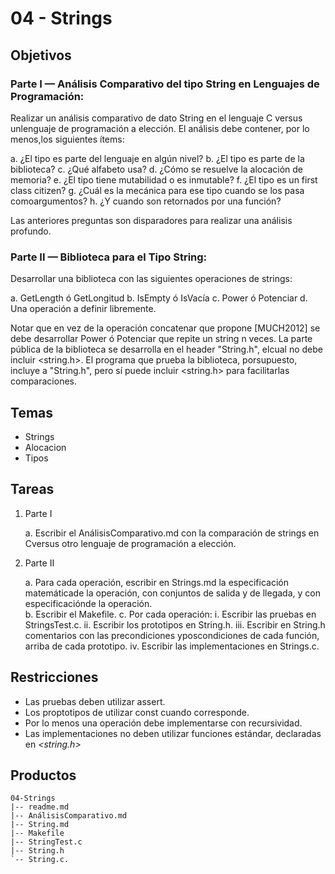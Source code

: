# 04 - Strings

## Objetivos

### Parte I — Análisis Comparativo del tipo String en Lenguajes de Programación:

Realizar un análisis comparativo de dato String en el lenguaje C versus unlenguaje de programación a elección. El análisis debe contener, por lo menos,los siguientes ítems:

a. ¿El tipo es parte del lenguaje en algún nivel?
b. ¿El tipo es parte de la biblioteca?
c. ¿Qué alfabeto usa?
d. ¿Cómo se resuelve la alocación de memoria?
e. ¿El tipo tiene mutabilidad o es inmutable?
f. ¿El tipo es un first class citizen?
g. ¿Cuál   es   la   mecánica   para   ese   tipo   cuando   se   los   pasa   comoargumentos?
h. ¿Y cuando son retornados por una función?

Las   anteriores   preguntas   son   disparadores   para   realizar   una   análisis profundo.

### Parte II — Biblioteca  para  el  Tipo  String:

Desarrollar  una  biblioteca  con  las siguientes operaciones de strings:

a. GetLength ó GetLongitud
b. IsEmpty ó IsVacía
c. Power ó Potenciar
d. Una operación a definir libremente.

Notar que en vez de la operación concatenar que propone [MUCH2012] se debe desarrollar Power ó Potenciar que repite un string n veces. La  parte  pública  de  la  biblioteca  se  desarrolla  en  el  header  "String.h",  elcual  no  debe  incluir  <string.h>.  El  programa  que  prueba  la  biblioteca,  porsupuesto, incluye a "String.h", pero sí puede incluir <string.h> para facilitarlas comparaciones.

## Temas

- Strings
- Alocacion
- Tipos

## Tareas

1. Parte I

    a. Escribir el AnálisisComparativo.md con la comparación de strings en Cversus otro lenguaje de programación a elección.

2. Parte II

    a. Para cada operación, escribir en Strings.md la especificación matemáticade la operación, con conjuntos de salida y de llegada, y con especificaciónde la operación.  
    b. Escribir el Makefile.
    c. Por cada operación:
        i. Escribir las pruebas en StringsTest.c.
        ii. Escribir los prototipos en String.h.
        iii. Escribir   en   String.h   comentarios   con   las   precondiciones   yposcondiciones de cada función, arriba de cada prototipo.
        iv. Escribir las implementaciones en Strings.c.

## Restricciones

- Las pruebas deben utilizar assert.
- Los proptotipos de utilizar const cuando corresponde.
- Por lo menos una operación debe implementarse con recursividad.
- Las  implementaciones  no  deben  utilizar  funciones  estándar,  declaradas  en *<string.h>*
  
## Productos

```
04-Strings
|-- readme.md
|-- AnálisisComparativo.md
|-- String.md
|-- Makefile
|-- StringTest.c
|-- String.h
`-- String.c.
```
